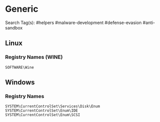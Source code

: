 # Generic

Search Tag(s): #helpers #malware-development #defense-evasion #anti-sandbox

## Linux

### Registry Names (WINE)

```
SOFTWARE\Wine
```

## Windows

### Registry Names

```
SYSTEM\CurrentControlSet\Services\Disk\Enum
SYSTEM\CurrentControlSet\Enum\IDE
SYSTEM\CurrentControlSet\Enum\SCSI
```